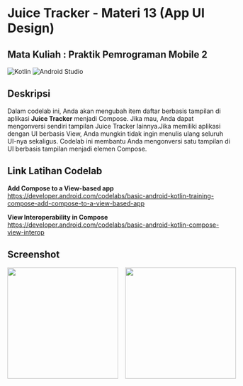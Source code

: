 # Juice Tracker - Materi 13 (App UI Design)

## Mata Kuliah : Praktik Pemrograman Mobile 2

![Kotlin](https://img.shields.io/badge/kotlin-%237F52FF.svg?style=for-the-badge&logo=kotlin&logoColor=white)
![Android Studio](https://img.shields.io/badge/android%20studio-346ac1?style=for-the-badge&logo=android%20studio&logoColor=white)

## Deskripsi

Dalam codelab ini, Anda akan mengubah item daftar berbasis tampilan di aplikasi **Juice Tracker** menjadi Compose. Jika mau, Anda dapat mengonversi sendiri tampilan Juice Tracker lainnya.Jika memiliki aplikasi dengan UI berbasis View, Anda mungkin tidak ingin menulis ulang seluruh UI-nya sekaligus. Codelab ini membantu Anda mengonversi satu tampilan di UI berbasis tampilan menjadi elemen Compose.

## Link Latihan Codelab

**Add Compose to a View-based app** <br>
https://developer.android.com/codelabs/basic-android-kotlin-training-compose-add-compose-to-a-view-based-app

**View Interoperability in Compose** <br>
https://developer.android.com/codelabs/basic-android-kotlin-compose-view-interop

## Screenshot
<div style="display: flex; gap: 16px">
    <img src="https://developer.android.com/static/codelabs/basic-android-kotlin-training-compose-add-compose-to-a-view-based-app/img/36bd5542e97fee2e_856.png" width="250px" />
    <img src="https://developer.android.com/static/codelabs/basic-android-kotlin-compose-view-interop/img/5dab7f58a3649c04_856.png" width="250px" />
</div>
